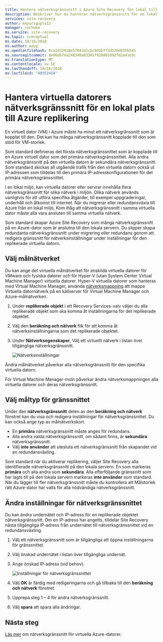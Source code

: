 ```yaml
---
title: Hantera nätverksgränssnitt i Azure Site Recovery för lokal till Azure replikering | Microsoft Docs
description: Beskriver hur du hanterar nätverksgränssnitt för en lokal plats till Azure-replikering med Azure Site Recovery
services: site-recovery
author: mayurigupta13
manager: rochakm
ms.service: site-recovery
ms.topic: conceptual
ms.date: 10/16/2018
ms.author: mayg
ms.openlocfilehash: 0ca2d32910e57042d2cbc9d3b772d226d835b545
ms.sourcegitcommit: 8e06d67ea248340a83341f920881092fd2a4163c
ms.translationtype: MT
ms.contentlocale: sv-SE
ms.lasthandoff: 10/16/2018
ms.locfileid: "49352418"
---
```

# <a name="manage-virtual-machine-network-interfaces-for-on-premises-to-azure-replication"></a>Hantera virtuella datorers nätverksgränssnitt för en lokal plats till Azure replikering

En virtuell dator (VM) i Azure måste ha minst ett nätverksgränssnitt som är kopplat till den. Det kan ha många nätverksgränssnitt kopplade till den som stöd för VM-storlek.

Som standard definieras det första nätverksgränssnittet som är kopplade till en Azure virtuell dator som det primära nätverksgränssnittet. Alla andra nätverksgränssnitt på den virtuella datorn är sekundära nätverksgränssnitt. Som standard skickas all utgående trafik från den virtuella datorn också ut IP-adressen som tilldelas till den primära IP-adresskonfigurationen för det primära nätverksgränssnittet.

I en lokal miljö, kan virtuella datorer eller servrar innehålla flera nätverksgränssnitt för olika nätverk i miljön. Olika nätverk används vanligtvis för att utföra specifika åtgärder, till exempel uppgraderingar, underhåll och åtkomst till internet. När du migrerar eller redundansväxla till Azure från en lokal miljö, Kom ihåg att nätverksgränssnitt i samma virtuella dator måste alla vara ansluten till samma virtuella nätverk.

Som standard skapar Azure Site Recovery som många nätverksgränssnitt på en Azure-dator som är anslutna till den lokala servern. Du slipper skapa redundanta nätverksgränssnitt under migrering eller redundans genom att redigera gränssnitt för nätverksinställningar under inställningar för den replikerade virtuella datorn.

## <a name="select-the-target-network"></a>Välj målnätverket

Du kan ange det virtuella målnätverket för enskilda virtuella datorer för VMware och fysiska datorer och för Hyper-V (utan System Center Virtual Machine Manager) virtuella datorer. Hyper-V virtuella datorer som hanteras med Virtual Machine Manager, använda [nätverksmappning](site-recovery-network-mapping.md) att mappa Virtuella datornätverk på en källserver för Virtual Machine Manager och Azure-målnätverken.

1. Under **replikerade objekt** i ett Recovery Services-valv väljer du alla replikerade objekt som ska komma åt inställningarna för det replikerade objektet.

2. Välj den **beräkning och nätverk** flik för att komma åt nätverksinställningarna som det replikerade objektet.

3. Under **Nätverksegenskaper**, Välj ett virtuellt nätverk i listan över tillgängliga nätverksgränssnitt.

    ![Nätverksinställningar](./media/site-recovery-manage-network-interfaces-on-premises-to-azure/compute-and-network.png)

Ändra målnätverket påverkar alla nätverksgränssnitt för den specifika virtuella datorn.

För Virtual Machine Manager-moln påverkar ändra nätverksmappningen alla virtuella datorer och deras nätverksgränssnitt.

## <a name="select-the-target-interface-type"></a>Välj måltyp för gränssnittet

Under den **nätverksgränssnitt** delen av den **beräkning och nätverk** fönstret kan du visa och redigera inställningar för nätverksgränssnittet. Du kan också ange typ av målnätverkskort.

- En **primära** nätverksgränssnitt måste anges för redundans.
- Alla andra valda nätverksgränssnitt, om sådant finns, är **sekundära** nätverksgränssnitt.
- Välj **inte använder** att utesluta ett nätverksgränssnitt från skapandet vid en redundansväxling.

Som standard när du aktiverar replikering, väljer Site Recovery alla identifierade nätverksgränssnitt på den lokala servern. En som markeras **primära** och alla andra som **sekundära**. Alla efterföljande gränssnitt som har lagts till på den lokala servern markeras **inte använder** som standard. När du lägger till fler nätverksgränssnitt måste du kontrollera att Målstorlek rätt Azure-dator har valts för alla nödvändiga nätverksgränssnitt.

## <a name="modify-network-interface-settings"></a>Ändra inställningar för nätverksgränssnittet

Du kan ändra undernätet och IP-adress för en replikerade objektet nätverksgränssnitt. Om en IP-adress har angetts, tilldelar Site Recovery nästa tillgängliga IP-adress från undernätet till nätverksgränssnittet vid en redundansväxling.

1. Välj ett nätverksgränssnitt som är tillgängliga att öppna inställningarna för gränssnittet.

2. Välj önskad undernätet i listan över tillgängliga undernät.

3. Ange önskad IP-adress (vid behov).

    ![Inställningar för nätverksgränssnittet](./media/site-recovery-manage-network-interfaces-on-premises-to-azure/network-interface-settings.png)

4. Välj **OK** är färdig med redigeringarna och gå tillbaka till den **beräkning och nätverk** fönstret.

5. Upprepa steg 1 – 4 för andra nätverksgränssnitt.

6. Välj **spara** att spara alla ändringar.

## <a name="next-steps"></a>Nästa steg
  [Läs mer](../virtual-network/virtual-network-network-interface-vm.md) om nätverksgränssnitt för virtuella Azure-datorer.
